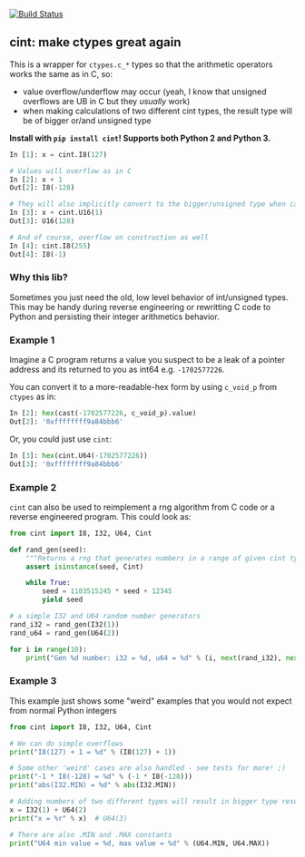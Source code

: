 [![Build Status](https://travis-ci.com/disconnect3d/cint.svg?branch=master)](https://travis-ci.com/disconnect3d/cint)
## cint: make ctypes great again

This is a wrapper for `ctypes.c_*` types so that the arithmetic operators works the same as in C, so:
- value overflow/underflow may occur (yeah, I know that unsigned overflows are UB in C but they _usually_ work)
- when making calculations of two different cint types, the result type will be of bigger or/and unsigned type

**Install with `pip install cint`! Supports both Python 2 and Python 3.**

```python
In [1]: x = cint.I8(127)

# Values will overflow as in C
In [2]: x + 1
Out[2]: I8(-128)

# They will also implicitly convert to the bigger/unsigned type when calculated together
In [3]: x + cint.U16(1)
Out[3]: U16(128)

# And of course, overflow on construction as well
In [4]: cint.I8(255)
Out[4]: I8(-1)
```

### Why this lib?

Sometimes you just need the old, low level behavior of int/unsigned types. This may be handy during reverse engineering or rewritting C code to Python and persisting their integer arithmetics behavior.

### Example 1

Imagine a C program returns a value you suspect to be a leak of a pointer address and its returned to you as int64 e.g. `-1702577226`.

You can convert it to a more-readable-hex form by using `c_void_p` from `ctypes` as in:

```python
In [2]: hex(cast(-1702577226, c_void_p).value)
Out[2]: '0xffffffff9a84bbb6'
```

Or, you could just use `cint`:

```python
In [3]: hex(cint.U64(-1702577226))
Out[3]: '0xffffffff9a84bbb6'
```

### Example 2

`cint` can also be used to reimplement a rng algorithm from C code or a reverse engineered program. This could look as:

```python
from cint import I8, I32, U64, Cint

def rand_gen(seed):
    """Returns a rng that generates numbers in a range of given cint type"""
    assert isinstance(seed, Cint)

    while True:
        seed = 1103515245 * seed + 12345
        yield seed

# a simple I32 and U64 random number generators
rand_i32 = rand_gen(I32(1))
rand_u64 = rand_gen(U64(2))

for i in range(10):
    print("Gen %d number: i32 = %d, u64 = %d" % (i, next(rand_i32), next(rand_u64)))
```

### Example 3

This example just shows some "weird" examples that you would not expect from normal Python integers

```python
from cint import I8, I32, U64, Cint

# We can do simple overflows
print("I8(127) + 1 = %d" % (I8(127) + 1))

# Some other 'weird' cases are also handled - see tests for more! ;)
print("-1 * I8(-128) = %d" % (-1 * I8(-128)))
print("abs(I32.MIN) = %d" % abs(I32.MIN))

# Adding numbers of two different types will result in bigger type result
x = I32(1) + U64(2)
print("x = %r" % x)  # U64(3)

# There are also .MIN and .MAX constants
print("U64 min value = %d, max value = %d" % (U64.MIN, U64.MAX))
```

